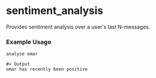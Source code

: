 # sentiment_analysis

Provides sentiment analysis over a user's last N-messages.

### Example Usage

```
analyse omar

#> Output
omar has recently been positive
```